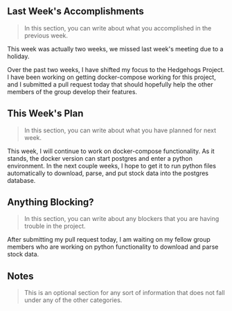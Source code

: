 ## Last Week's Accomplishments

> In this section, you can write about what you accomplished in the previous week.

This week was actually two weeks, we missed last week's meeting due to a holiday.

Over the past two weeks, I have shifted my focus to the Hedgehogs Project. I have been working on getting docker-compose working for this project, and I submitted a pull request today that should hopefully help the other members of the group develop their features.

## This Week's Plan

> In this section, you can write about what you have planned for next week.

This week, I will continue to work on docker-compose functionality. As it stands, the docker version can start postgres and enter a python environment. In the next couple weeks, I hope to get it to run python files automatically to download, parse, and put stock data into the postgres database.

## Anything Blocking?

> In this section, you can write about any blockers that you are having trouble in the project.

After submitting my pull request today, I am waiting on my fellow group members who are working on python functionality to download and parse stock data.

## Notes

> This is an optional section for any sort of information that does not fall under any of the other categories.
